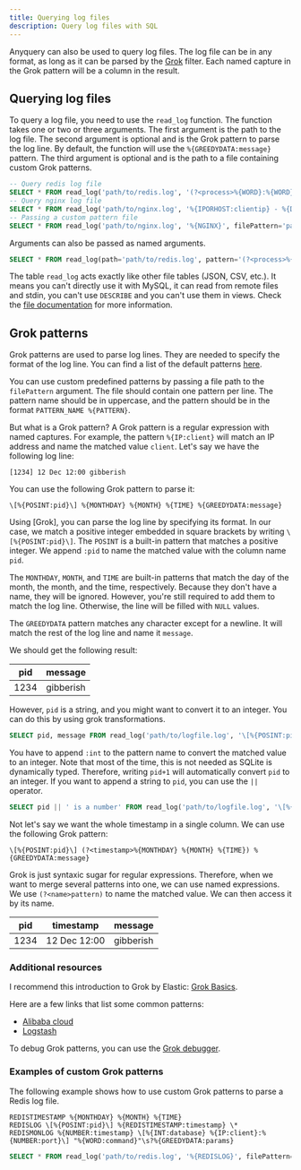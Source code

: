 ```yaml
---
title: Querying log files
description: Query log files with SQL
---
```


Anyquery can also be used to query log files. The log file can be in any format, as long as it can be parsed by the [Grok](https://www.elastic.co/guide/en/logstash/current/plugins-filters-grok.html) filter. Each named capture in the Grok pattern will be a column in the result.

## Querying log files

To query a log file, you need to use the `read_log` function. The function takes one or two or three arguments. The first argument is the path to the log file. The second argument is optional and is the Grok pattern to parse the log line. By default, the function will use the `%{GREEDYDATA:message}` pattern. The third argument is optional and is the path to a file containing custom Grok patterns.

```sql title="log.sql"
-- Query redis log file
SELECT * FROM read_log('path/to/redis.log', '(?<process>%{WORD}:%{WORD}) %{DATA:time} \* %{GREEDYDATA:message}');
-- Query nginx log file
SELECT * FROM read_log('path/to/nginx.log', '%{IPORHOST:clientip} - %{DATA:ident} %{DATA:auth} \[%{HTTPDATE:timestamp}\] "%{WORD:verb} %{DATA:request} HTTP/%{NUMBER:httpversion}" %{NUMBER:response} %{NUMBER:bytes} "%{DATA:referrer}" "%{DATA:agent}"');
-- Passing a custom pattern file
SELECT * FROM read_log('path/to/nginx.log', '%{NGINX}', filePattern='path/to/patterns.grok');
```

Arguments can also be passed as named arguments.

```sql title="log.sql"
SELECT * FROM read_log(path='path/to/redis.log', pattern='(?<process>%{WORD}:%{WORD}) %{DATA:time} \* %{GREEDYDATA:message}', filePattern='path/to/patterns.grok');
```

The table `read_log` acts exactly like other file tables (JSON, CSV, etc.). It means you can't directly use it with MySQL, it can read from remote files and stdin, you can't use `DESCRIBE` and you can't use them in views. Check the [file documentation](/docs/usage/querying-files) for more information.

## Grok patterns

Grok patterns are used to parse log lines. They are needed to specify the format of the log line.
You can find a list of the default patterns [here](https://raw.githubusercontent.com/vjeantet/grok/master/patterns/grok-patterns).

You can use custom predefined patterns by passing a file path to the `filePattern` argument. The file should contain one pattern per line. The pattern name should be in uppercase, and the pattern should be in the format `PATTERN_NAME %{PATTERN}`.

But what is a Grok pattern? A Grok pattern is a regular expression with named captures. For example, the pattern `%{IP:client}` will match an IP address and name the matched value `client`. Let's say we have the following log line:

```log
[1234] 12 Dec 12:00 gibberish
```

You can use the following Grok pattern to parse it:

```plain
\[%{POSINT:pid}\] %{MONTHDAY} %{MONTH} %{TIME} %{GREEDYDATA:message}
```

Using [Grok], you can parse the log line by specifying its format. In our case, we match a positive integer embedded in square brackets by writing `\[%{POSINT:pid}\]`. The `POSINT` is a built-in pattern that matches a positive integer. We append `:pid` to name the matched value with the column name `pid`.

The `MONTHDAY`, `MONTH`, and `TIME` are built-in patterns that match the day of the month, the month, and the time, respectively. Because they don't have a name, they will be ignored. However, you're still required to add them to match the log line. Otherwise, the line will be filled with `NULL` values.

The `GREEDYDATA` pattern matches any character except for a newline. It will match the rest of the log line and name it `message`.

We should get the following result:

| pid  | message   |
| ---- | --------- |
| 1234 | gibberish |

However, `pid` is a string, and you might want to convert it to an integer. You can do this by using grok transformations.

```sql ins=":int"
SELECT pid, message FROM read_log('path/to/logfile.log', '\[%{POSINT:pid:int}\] %{MONTHDAY} %{MONTH} %{TIME} %{GREEDYDATA:message}');
```

You have to append `:int` to the pattern name to convert the matched value to an integer. Note that most of the time, this is not needed as SQLite is dynamically typed. Therefore, writing `pid+1` will automatically convert `pid` to an integer. If you want to append a string to `pid`, you can use the `||` operator.

```sql "pid || ' is a number'"
SELECT pid || ' is a number' FROM read_log('path/to/logfile.log', '\[%{POSINT:pid}\] %{MONTHDAY} %{MONTH} %{TIME} %{GREEDYDATA:message}');
```

Not let's say we want the whole timestamp in a single column. We can use the following Grok pattern:

```plain ins="(?<timestamp>%"
\[%{POSINT:pid}\] (?<timestamp>%{MONTHDAY} %{MONTH} %{TIME}) %{GREEDYDATA:message}
```

Grok is just syntaxic sugar for regular expressions. Therefore, when we want to merge several patterns into one, we can use named expressions. We use `(?<name>pattern)` to name the matched value. We can then access it by its name.

| pid  | timestamp    | message   |
| ---- | ------------ | --------- |
| 1234 | 12 Dec 12:00 | gibberish |

### Additional resources

I recommend this introduction to Grok by Elastic: [Grok Basics](https://www.elastic.co/guide/en/logstash/current/plugins-filters-grok.html#_grok_basics).

Here are a few links that list some common patterns:

- [Alibaba cloud](https://www.alibabacloud.com/help/en/sls/user-guide/grok-patterns)
- [Logstash](https://github.com/logstash-plugins/logstash-patterns-core/tree/main/patterns/legacy)

To debug Grok patterns, you can use the [Grok debugger](http://grokconstructor.appspot.com/do/match).

### Examples of custom Grok patterns

The following example shows how to use custom Grok patterns to parse a Redis log file.

```plain title="patterns.grok"
REDISTIMESTAMP %{MONTHDAY} %{MONTH} %{TIME}
REDISLOG \[%{POSINT:pid}\] %{REDISTIMESTAMP:timestamp} \* 
REDISMONLOG %{NUMBER:timestamp} \[%{INT:database} %{IP:client}:%{NUMBER:port}\] "%{WORD:command}"\s?%{GREEDYDATA:params}
```

```sql title="log.sql"
SELECT * FROM read_log('path/to/redis.log', '%{REDISLOG}', filePattern='path/to/patterns.grok');
```
